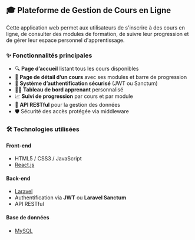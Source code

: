 ## 🎓 Plateforme de Gestion de Cours en Ligne

Cette application web permet aux utilisateurs de s'inscrire à des cours en ligne, de consulter des modules de formation, de suivre leur progression et de gérer leur espace personnel d'apprentissage.

### ✨ Fonctionnalités principales

- 🔍 **Page d’accueil** listant tous les cours disponibles
- 📘 **Page de détail d’un cours** avec ses modules et barre de progression
- 👤 **Système d’authentification sécurisé** (JWT ou Sanctum)
- 🧑‍🎓 **Tableau de bord apprenant** personnalisé
- 📈 **Suivi de progression** par cours et par module
- 📡 **API RESTful** pour la gestion des données
- 🛡️ Sécurité des accès protégée via middleware

### 🛠️ Technologies utilisées

#### Front-end
- HTML5 / CSS3 / JavaScript
- [React.js](https://reactjs.org/)

#### Back-end
- [Laravel](https://laravel.com/)
- Authentification via **JWT** ou **Laravel Sanctum**
- API RESTful

#### Base de données
- [MySQL](https://www.mysql.com/)
